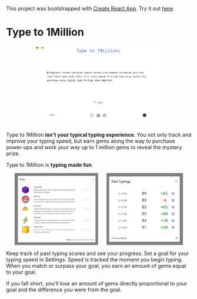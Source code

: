 
This project was bootstrapped with [Create React App](https://github.com/facebook/create-react-app). Try it out [here](https://typeto1million.netlify.app/).

# Type to 1Million

<div style='text-align: center'>
<img src='src/Photos/screenshot.jpeg' alt='screenshot of app' width='70%'>
</div>

Type to 1Million <b>isn't your typical typing experience</b>. You not only track and improve your typing speed, but earn gems along the way to purchase power-ups and work your way up to 1 million gems to reveal the mystery prize.

Type to 1Million is <b>typing made fun</b>.

<div style='display: flex; justify-content: space-evenly'>
<img src='src/Photos/shop.jpeg' alt='screenshot of shop' width='45%'/><img src='src/Photos/history.jpeg' alt='screenshot of past typings' width='41.23%'/>
</div>

Keep track of past typing scores and see your progress. Set a goal for your typing speed in Settings. Speed is tracked the moment you begin typing. When you match or surpass your goal, you earn an amount of gems equal to your goal. 

If you fall short, you'll lose an amount of gems directly proportional to your goal and the difference you were from the goal.



